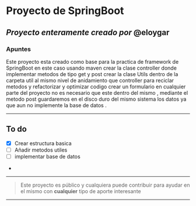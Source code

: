 # Proyecto de SpringBoot

*Proyecto enteramente creado por*  **@eloygar**
---
### Apuntes
Este proyecto esta creado como base para la practica de framework de SpringBoot en este caso usando maven 
crear la clase controller donde implementar metodos de tipo get y post crear la clase Utils dentro de la carpeta util al mismo nivel de anidamiento que controller para reciclar metodos y refactorizar y optimizar codigo crear un formulario en cualquier parte del proyecto no es necesario que este dentro del mismo , mediante el metodo post guardaremos en el disco duro del mismo sistema los datos ya que aun no implemente la base de datos .

---
## To do

- [x] Crear estructura basica 
- [ ] Añadir metodos utiles
- [ ] implementar base de datos
- 
---
> Este proyecto es público y cualquiera puede contribuir para ayudar en el mismo con **cualquier** tipo de aporte interesante
---

